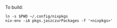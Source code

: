 To build:

```shell
ln -s $PWD ~/.config/nixpkgs
nix-env -iA pkgs.jaszczurPackages -f '<nixpkgs>'
```

